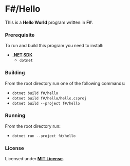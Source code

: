 # F#/Hello

This is a **Hello World** program written in **F#**.

### Prerequisite

To run and build this program you need to install:

* [**.NET SDK**](https://dotnet.microsoft.com/)
  * `dotnet`

### Building

From the root directory run one of the following commands:

* `dotnet build f#/hello`
* `dotnet build f#/hello/hello.csproj`
* `dotnet build --project f#/hello`

### Running

From the root directory run:

* `dotnet run --project f#/hello`

### License

Licensed under [**MIT License**](https://github.com/altersabeh/codes/blob/main/LICENSE).
